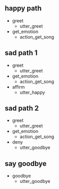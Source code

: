## happy path
* greet
  - utter_greet
* get_emotion
  - action_get_song


## sad path 1
* greet
  - utter_greet
* get_emotion
  - action_get_song
* affirm
  - utter_happy

## sad path 2
* greet
  - utter_greet
* get_emotion
  - action_get_song
* deny
  - utter_goodbye

## say goodbye
* goodbye
  - utter_goodbye


